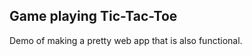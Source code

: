 <h2>Game playing Tic-Tac-Toe</h2>
<p>
  Demo of making a pretty web app that is also functional.
</p>
